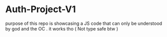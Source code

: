 # Auth-Project-V1
purpose of this repo is showcasing a JS code that can only be understood by god and the OC . it works tho ( Not type safe btw )
